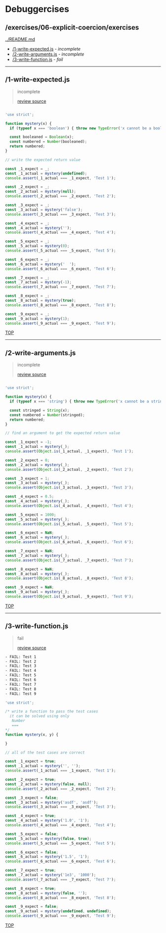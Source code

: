 # Debuggercises 

## /exercises/06-explicit-coercion/exercises 

[../README.md](../README.md)

- [/1-write-expected.js](#1-write-expectedjs) - _incomplete_ 
- [/2-write-arguments.js](#2-write-argumentsjs) - _incomplete_ 
- [/3-write-function.js](#3-write-functionjs) - _fail_ 

---

## /1-write-expected.js 

> incomplete 
>
> [review source](../../../exercises/06-explicit-coercion/exercises/1-write-expected.js)

```txt

```

```js
'use strict';

function mystery(x) {
  if (typeof x === 'boolean') { throw new TypeError('x cannot be a boolean'); }

  const booleaned = Boolean(x);
  const numbered = Number(booleaned);
  return numbered;
}

// write the expected return value

const _1_expect = _;
const _1_actual = mystery(undefined);
console.assert(_1_actual === _1_expect, 'Test 1');

const _2_expect = _;
const _2_actual = mystery(null);
console.assert(_2_actual === _2_expect, 'Test 2');

const _3_expect = _;
const _3_actual = mystery('false');
console.assert(_3_actual === _3_expect, 'Test 3');

const _4_expect = _;
const _4_actual = mystery('');
console.assert(_4_actual === _4_expect, 'Test 4');

const _5_expect = _;
const _5_actual = mystery(0);
console.assert(_5_actual === _5_expect, 'Test 5');

const _6_expect = _;
const _6_actual = mystery('  ');
console.assert(_6_actual === _6_expect, 'Test 6');

const _7_expect = _;
const _7_actual = mystery(-1);
console.assert(_7_actual === _7_expect, 'Test 7');

const _8_expect = _;
const _8_actual = mystery(true);
console.assert(_8_actual === _8_expect, 'Test 8');

const _9_expect = _;
const _9_actual = mystery(1);
console.assert(_9_actual === _9_expect, 'Test 9');


```

[TOP](#debuggercises)

---

## /2-write-arguments.js 

> incomplete 
>
> [review source](../../../exercises/06-explicit-coercion/exercises/2-write-arguments.js)

```txt

```

```js
'use strict';

function mystery(x) {
  if (typeof x === 'string') { throw new TypeError('x cannot be a string'); }

  const stringed = String(x);
  const numbered = Number(stringed);
  return numbered;
}

// find an argument to get the expected return value

const _1_expect = -1;
const _1_actual = mystery(_);
console.assert(Object.is(_1_actual, _1_expect), 'Test 1');

const _2_expect = 0;
const _2_actual = mystery(_);
console.assert(Object.is(_2_actual, _2_expect), 'Test 2');

const _3_expect = 1;
const _3_actual = mystery(_);
console.assert(Object.is(_3_actual, _3_expect), 'Test 3');

const _4_expect = 0.5;
const _4_actual = mystery(_);
console.assert(Object.is(_4_actual, _4_expect), 'Test 4');

const _5_expect = 1000;
const _5_actual = mystery(_);
console.assert(Object.is(_5_actual, _5_expect), 'Test 5');

const _6_expect = NaN;
const _6_actual = mystery(_);
console.assert(Object.is(_6_actual, _6_expect), 'Test 6');

const _7_expect = NaN;
const _7_actual = mystery(_);
console.assert(Object.is(_7_actual, _7_expect), 'Test 7');

const _8_expect = NaN;
const _8_actual = mystery(_);
console.assert(Object.is(_8_actual, _8_expect), 'Test 8');

const _9_expect = NaN;
const _9_actual = mystery(_);
console.assert(Object.is(_9_actual, _9_expect), 'Test 9');


```

[TOP](#debuggercises)

---

## /3-write-function.js 

> fail 
>
> [review source](../../../exercises/06-explicit-coercion/exercises/3-write-function.js)

```txt
- FAIL: Test 1
- FAIL: Test 2
- FAIL: Test 3
- FAIL: Test 4
- FAIL: Test 5
- FAIL: Test 6
- FAIL: Test 7
- FAIL: Test 8
- FAIL: Test 9
```

```js
'use strict';

/* write a function to pass the test cases
  it can be solved using only
   Number
   ===
*/
function mystery(x, y) {

}

// all of the test cases are correct

const _1_expect = true;
const _1_actual = mystery('', '');
console.assert(_1_actual === _1_expect, 'Test 1');

const _2_expect = true;
const _2_actual = mystery(false, null);
console.assert(_2_actual === _2_expect, 'Test 2');

const _3_expect = false;
const _3_actual = mystery('asdf', 'asdf');
console.assert(_3_actual === _3_expect, 'Test 3');

const _4_expect = true;
const _4_actual = mystery('1.0', '1');
console.assert(_4_actual === _4_expect, 'Test 4');

const _5_expect = false;
const _5_actual = mystery(false, true);
console.assert(_5_actual === _5_expect, 'Test 5');

const _6_expect = false;
const _6_actual = mystery('1.5', '1');
console.assert(_6_actual === _6_expect, 'Test 6');

const _7_expect = true;
const _7_actual = mystery('1e3', '1000');
console.assert(_7_actual === _7_expect, 'Test 7');

const _8_expect = true;
const _8_actual = mystery(false, '');
console.assert(_8_actual === _8_expect, 'Test 8');

const _9_expect = false;
const _9_actual = mystery(undefined, undefined);
console.assert(_9_actual === _9_expect, 'Test 9');


```

[TOP](#debuggercises)

